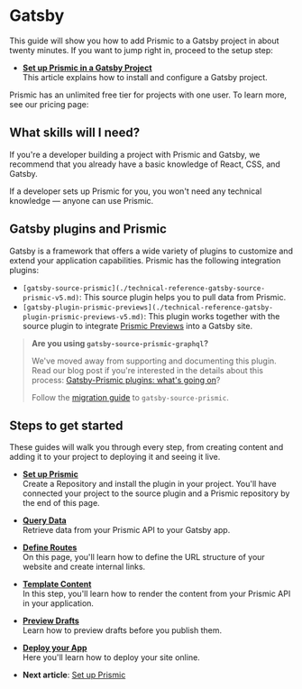 # Gatsby

This guide will show you how to add Prismic to a Gatsby project in about twenty minutes. If you want to jump right in, proceed to the setup step:

- [**Set up Prismic in a Gatsby Project**](./02-set-up-prismic.md)<br/>This article explains how to install and configure a Gatsby project.

Prismic has an unlimited free tier for projects with one user. To learn more, see our pricing page:

## What skills will I need?

If you're a developer building a project with Prismic and Gatsby, we recommend that you already have a basic knowledge of React, CSS, and Gatsby.

If a developer sets up Prismic for you, you won't need any technical knowledge — anyone can use Prismic.

## Gatsby plugins and Prismic

Gatsby is a framework that offers a wide variety of plugins to customize and extend your application capabilities. Prismic has the following integration plugins:

- `[gatsby-source-prismic](./technical-reference-gatsby-source-prismic-v5.md)`: This source plugin helps you to pull data from Prismic.
- `[gatsby-plugin-prismic-previews](./technical-reference-gatsby-plugin-prismic-previews-v5.md)`: This plugin works together with the source plugin to integrate [Prismic Previews](./06-preview-drafts.md) into a Gatsby site.

> **Are you using `gatsby-source-prismic-graphql`?**
>
> We've moved away from supporting and documenting this plugin. Read our blog post if you're interested in the details about this process: [Gatsby-Prismic plugins: what's going on](https://prismic.io/blog/gatsby-prismic-plugins)?
>
> Follow the [migration guide](./migration-guide-from-gatsby-source-prismic-graphql.md) to `gatsby-source-prismic`.

## Steps to get started

These guides will walk you through every step, from creating content and adding it to your project to deploying it and seeing it live.

- [**Set up Prismic**](./02-set-up-prismic.md)<br/>Create a Repository and install the plugin in your project. You'll have connected your project to the source plugin and a Prismic repository by the end of this page.

- [**Query Data**](./03-fetch-data.md)<br/>Retrieve data from your Prismic API to your Gatsby app.

- [**Define Routes**](./04-define-routes.md)<br/>On this page, you'll learn how to define the URL structure of your website and create internal links.

- [**Template Content**](./05-template-content.md)<br/>In this step, you'll learn how to render the content from your Prismic API in your application.

- [**Preview Drafts**](./06-preview-drafts.md)<br/>Learn how to preview drafts before you publish them.

- [**Deploy your App**](./07-deploy.md)<br/>Here you'll learn how to deploy your site online.

- **Next article**: [Set up Prismic](./02-set-up-prismic.md)
